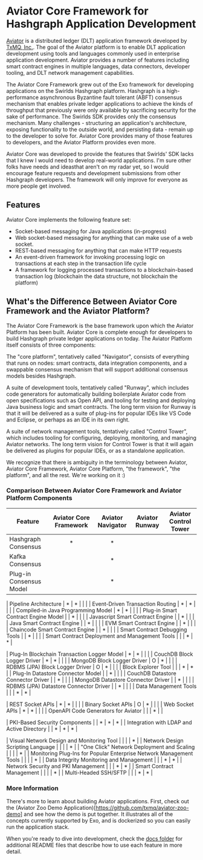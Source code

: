 Aviator Core Framework for Hashgraph Application Development
===================================================

[Aviator](http://aviatordlt.com) is a distributed ledger (DLT) application framework developed by [TxMQ, Inc.](https://txmq.com).  The goal of the Aviator platform is to enable DLT application development using tools and languages commonly used in enterprise application development.  Aviator provides a number of features including smart contract engines in multiple languages, data connectors, developer tooling, and DLT network management capabilities.  

The Aviator Core Framework grew out of the Exo framework for developing applications on the Swirlds Hashgraph platform.  Hashgraph is a high-performance asynchronous Byzantine fault tolerant (ABFT) consensus mechanism that enables private ledger applications to achieve the kinds of throughput that previously were only available by sacrificing security for the sake of performance.  The Swirlds SDK provides only the consensus mechanism.  Many challenges - structuring an application's architecture, exposing functionality to the outside world, and persisting data - remain up to the developer to solve for.  Aviator Core provides many of those features to developers, and the Aviator Platform provides even more.

Aviator Core was developed to provide the features that Swirlds' SDK lacks that I knew I would need to develop real-world applications.  I'm sure other folks have needs and ideasthat aren't on my radar yet, so I would encourage feature requests and development submissions from other Hashgraph developers.  The framework will only improve for everyone as more people get involved.

Features
--------

Aviator Core implements the following feature set:
- Socket-based messaging for Java applications (in-progress)
- Web socket-based messaging for anything that can make use of a web socket.
- REST-based messaging for anything that can make HTTP requests
- An event-driven framework for invoking processing logic on transactions at each step in the transaction life cycle
- A framework for logging processed transactions to a blockchain-based transaction log (blockchain the data structure, not blockchain the platform)

What's the Difference Between Aviator Core Framework and the Aviator Platform?
------------------------------------------------------------------------------

The Aviator Core Framework is the base framework upon which the Aviator Platform has been built.  Aviator Core is complete enough for developers to build Hashgraph private ledger applications on today.  The Aviator Platform itself consists of three components:  

The "core platform", tentatively called "Navigator", consists of everything that runs on nodes:  smart contracts, data integration components, and a swappable consensus mechanism that will support additional consensus models besides Hashgraph.

A suite of development tools, tentatively called "Runway", which includes code generators for automatically building boilerplate Aviator code from open specifications such as Open API, and tooling for testing and deploying Java business logic and smart contracts.  The long term vision for Runway is that it will be delivered as a suite of plug-ins for popular IDEs like VS Code and Eclipse, or perhaps as an IDE in its own right.

A suite of network management tools, tentatively called "Control Tower", which includes tooling for configuring, deploying, monitoring, and managing Aviator networks.  The long term vision for Control Tower is that it will again be delivered as plugins for popular IDEs, or as a standalone application.

We recognize that there is ambiguity in the terminology between Aviator, Aviator Core Framework, Aviator Core Platform, "the framework", "the platform", and all the rest.  We're working on it :)

### Comparison Between Aviator Core Framework and Aviator Platform Components

| Feature | Aviator Core Framework | Aviator Navigator | Aviator Runway | Aviator Control Tower |
| -------                                                               |:-----:|:-----:|:-----:|:-----:|
| Hashgraph Consensus                                                   | *     | *     |       |       |
| Kafka Consensus                                                       |       | *     |       |       |
| Plug-in Consensus Model                                               |       | *     |       |       |

| Pipeline Architecture                                                 | *     | *     |       |       |
| Event-Driven Transaction Routing                                      | *     | *     |       |       |
| Compiled-in Java Programming Model                                    | *     | *     |       |       |
| Plug-in Smart Contract Engine Model                                   |       | *     |       |       |
| Javascript Smart Contract Engine                                      |       | *     |       |       |
| Java Smart Contract Engine                                            |       | *     |       |       |
| EVM Smart Contract Engine                                             |       | *     |       |       |
| Chaincode Smart Contract Engine                                       |       | *     |       |       |
| Smart Contract Debugging Tools                                        |       | *     |       |       |
| Smart Contract Deployment and Management Tools                        |       |       | *     | *     |

| Plug-In Blockchain Transaction Logger Model                           | *     | *     |       |       |
| CouchDB Block Logger Driver                                           | *     | *     |       |       |
| MongoDB Block Logger Driver                                           | O     | *     |       |       |
| RDBMS (JPA) Block Logger Driver                                       | O     | *     |       |       |
| Block Explorer Tool                                                   |       |       | *     | *     |
| Plug-In Datastore Connector Model                                     |       | *     |       |       |
| CouchDB Datastore Connector Driver                                    |       | *     |       |       |
| MongoDB Datastore Connector Driver                                    |       | *     |       |       |
| RDBMS (JPA) Datastore Connector Driver                                |       | *     |       |       |
| Data Management Tools                                                 |       |       | *     | *     |

| REST Socket APIs                                                      | *     | *     |       |       |
| Binary Socket APIs                                                    | O     | *     |       |       |
| Web Socket APIs                                                       | *     | *     |       |       |
| OpenAPI Code Generators for Aviator                                   |       |       | *     |       |

| PKI-Based Security Components                                         |       | *     | *     | *     |
| Integration with LDAP and Active Directory                            |       | *     | *     | *     |

| Visual Network Design and Monitoring Tool                             |       |       |       | *     |
| Network Design Scripting Language                                     |       |       |       | *     |
| "One Click" Network Deployment and Scaling                            |       |       |       | *     |
| Monitoring Plug-Ins for Popular Enterprise Network Management Tools   |       |       |       | *     |
| Data Integrity Monitoring and Management                              |       |       | *     | *     |
| Network Security and PKI Management                                   |       |       | *     | *     |
| Smart Contract Management                                             |       |       |       | *     |
| Multi-Headed SSH/SFTP                                                 |       |       | *     | *     |

### More Information
There's more to learn about building Aviator applications.  First, check out the (Aviator Zoo Demo Application)[https://github.com/txmq/aviator-zoo-demo] and see how the demo is put together.  It illustrates all of the concepts currently supported by Exo, and is dockerized so you can easily run the application stack.

When you're ready to dive into development, check the [docs folder](docs/README.md) for additional README files that describe how to use each feature in more detail.
